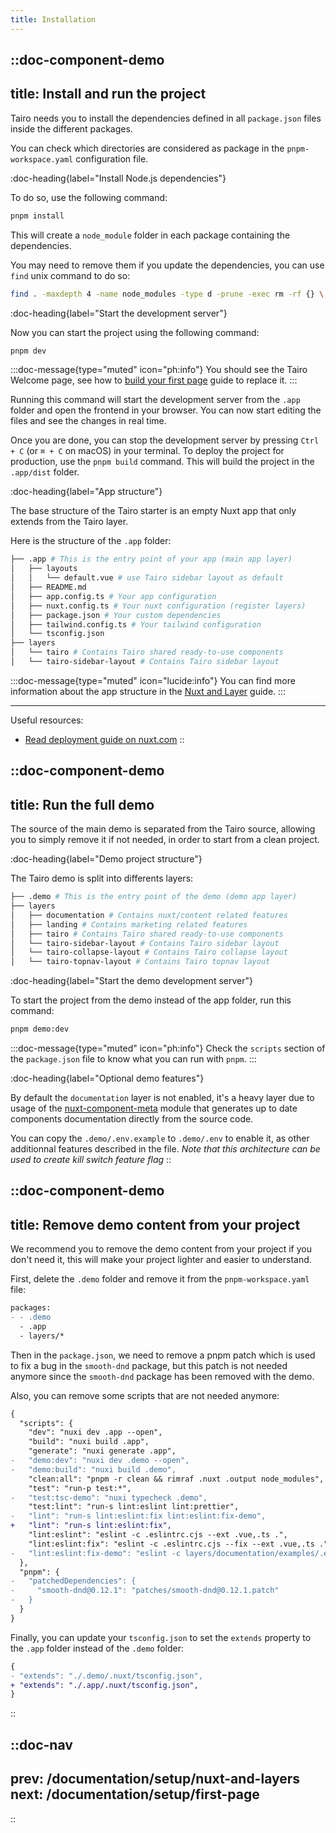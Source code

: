 ```yaml
---
title: Installation
---
```



::doc-component-demo
---
title: Install and run the project
---

Tairo needs you to install the dependencies defined in all `package.json` files inside the different packages. 

You can check which directories are considered as package in the `pnpm-workspace.yaml` configuration file.

:doc-heading{label="Install Node.js dependencies"}

To do so, use the following command:

```bash
pnpm install
```

This will create a `node_module` folder in each package containing the dependencies.

You may need to remove them if you update the dependencies, you can use `find` unix command to do so:

```bash
find . -maxdepth 4 -name node_modules -type d -prune -exec rm -rf {} \;
```

:doc-heading{label="Start the development server"}

Now you can start the project using the following command:

```bash
pnpm dev
```

:::doc-message{type="muted" icon="ph:info"}
You should see the Tairo Welcome page, see how to [build your first page](/documentation/setup/first-page) guide to replace it.
:::

Running this command will start the development server from the `.app` folder and open the frontend in your browser. You can now start editing the files and see the changes in real time.

Once you are done, you can stop the development server by pressing `Ctrl + C` (or `⌘ + C` on macOS) in your terminal. To deploy the project for production, use the `pnpm build` command. This will build the project in the `.app/dist` folder.

:doc-heading{label="App structure"}

The base structure of the Tairo starter is an empty Nuxt app that only extends from the Tairo layer.

Here is the structure of the `.app` folder: 

```bash
├── .app # This is the entry point of your app (main app layer)
│   ├── layouts
│   │   └── default.vue # use Tairo sidebar layout as default
│   ├── README.md
│   ├── app.config.ts # Your app configuration
│   ├── nuxt.config.ts # Your nuxt configuration (register layers)
│   ├── package.json # Your custom dependencies
│   ├── tailwind.config.ts # Your tailwind configuration
│   └── tsconfig.json
├── layers
│   └── tairo # Contains Tairo shared ready-to-use components
│   └── tairo-sidebar-layout # Contains Tairo sidebar layout
```

:::doc-message{type="muted" icon="lucide:info"}
You can find more information about the app structure in the [Nuxt and Layer](/documentation/setup/nuxt-and-layers) guide.
:::

---

Useful resources:

- [Read deployment guide on nuxt.com](https://nuxt.com/docs/getting-started/deployment)
::



::doc-component-demo
---
title: Run the full demo
---
The source of the main demo is separated from the Tairo source, 
allowing you to simply remove it if not needed, in order to start from a clean project.

:doc-heading{label="Demo project structure"}

The Tairo demo is split into differents layers: 

```bash
├── .demo # This is the entry point of the demo (demo app layer)
├── layers
│   ├── documentation # Contains nuxt/content related features
│   ├── landing # Contains marketing related features
│   ├── tairo # Contains Tairo shared ready-to-use components
│   └── tairo-sidebar-layout # Contains Tairo sidebar layout
│   └── tairo-collapse-layout # Contains Tairo collapse layout
│   └── tairo-topnav-layout # Contains Tairo topnav layout
```

:doc-heading{label="Start the demo development server"}

To start the project from the demo instead of the app folder, run this command:

```bash
pnpm demo:dev
```

:::doc-message{type="muted" icon="ph:info"}
Check the `scripts` section of the `package.json` file to know what you can run with `pnpm`.
:::


:doc-heading{label="Optional demo features"}

By default the `documentation` layer is not enabled, it's a heavy layer due to usage of the [nuxt-component-meta](https://github.com/nuxtlabs/nuxt-component-meta) module that generates up to date components documentation directly from the source code.

You can copy the `.demo/.env.example` to `.demo/.env` to enable it, as other additionnal features described in the file. *Note that this architecture can be used to create kill switch feature flag*
::


::doc-component-demo
---
title: Remove demo content from your project
---

We recommend you to remove the demo content from your project if you don't need it, this will make your project lighter and easier to understand.

First, delete the `.demo` folder and remove it from the `pnpm-workspace.yaml` file:

```diff
packages:
- - .demo
  - .app
  - layers/*
```

Then in the `package.json`, we need to remove a pnpm patch which is used to fix a bug in the `smooth-dnd` package, but this patch is not needed anymore since the `smooth-dnd` package has been removed with the demo.

Also, you can remove some scripts that are not needed anymore:

```diff
{
  "scripts": {
    "dev": "nuxi dev .app --open",
    "build": "nuxi build .app",
    "generate": "nuxi generate .app",
-   "demo:dev": "nuxi dev .demo --open",
-   "demo:build": "nuxi build .demo",
    "clean:all": "pnpm -r clean && rimraf .nuxt .output node_modules",
    "test": "run-p test:*",
-   "test:tsc-demo": "nuxi typecheck .demo",
    "test:lint": "run-s lint:eslint lint:prettier",
-   "lint": "run-s lint:eslint:fix lint:eslint:fix-demo",
+   "lint": "run-s lint:eslint:fix",
    "lint:eslint": "eslint -c .eslintrc.cjs --ext .vue,.ts .",
    "lint:eslint:fix": "eslint -c .eslintrc.cjs --fix --ext .vue,.ts .",
-   "lint:eslint:fix-demo": "eslint -c layers/documentation/examples/.eslintrc.cjs --fix --ext .vue layers/documentation/examples"
  },
  "pnpm": {
-   "patchedDependencies": {
-     "smooth-dnd@0.12.1": "patches/smooth-dnd@0.12.1.patch"
-   }
  }
}
```


Finally, you can update your `tsconfig.json` to set the `extends` property to the `.app` folder instead of the `.demo` folder:

```diff
{
- "extends": "./.demo/.nuxt/tsconfig.json",
+ "extends": "./.app/.nuxt/tsconfig.json",
}
```
::

::doc-nav
---
prev: /documentation/setup/nuxt-and-layers
next: /documentation/setup/first-page
---
::